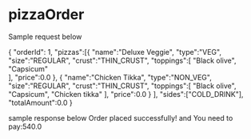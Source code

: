 # pizzaOrder
Sample request below



{
    "orderId": 1,
    "pizzas":[{
            "name":"Deluxe Veggie",
            "type":"VEG",
            "size":"REGULAR",
            "crust":"THIN_CRUST",
            "toppings":[
                    "Black olive",
                    "Capsicum"   
            ],
            "price":0.0
    },
    {
            "name":"Chicken Tikka",
            "type":"NON_VEG",
            "size":"REGULAR",
            "crust":"THIN_CRUST",
            "toppings":[
                    "Black olive",
                    "Capsicum",
                    "Chicken tikka"
            ],
            "price":0.0
    }
    ],
     "sides":["COLD_DRINK"],
    "totalAmount":0.0
}

sample response below
Order placed successfully! and You need to pay:540.0
